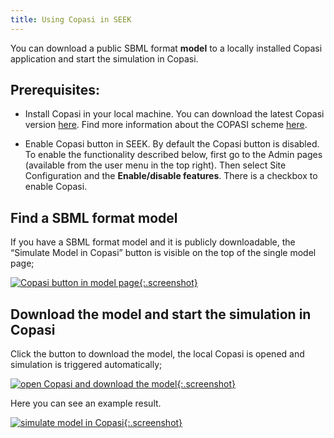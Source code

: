```yaml
---
title: Using Copasi in SEEK
---
```


You can download a public SBML format **model** to a locally installed Copasi application and start the simulation in Copasi. 

## Prerequisites:
* Install Copasi in your local machine. 
  You can download the latest Copasi version [here](http://copasi.org/Download/). 
  Find more information about the COPASI scheme [here](http://copasi.org/Support/Technical_Documentation/COPASI_Scheme/).
  
  
* Enable Copasi button in SEEK. 
  By default the Copasi button is disabled. To enable the functionality described below, first go to the Admin pages (available from the user menu in the top right). Then select Site Configuration and the **Enable/disable features**. There is a checkbox to enable Copasi.

 

## Find a SBML format model 

If you have a SBML format model and it is publicly downloadable, the “Simulate Model in Copasi” button is visible on the top of the single model page;

[![Copasi button in model page](/images/user-guide/copasi/copasi-button.png){:.screenshot}](/images/user-guide/copasi/copasi-button.png)

## Download the model and start the simulation in Copasi

Click the button to download the model, the local Copasi is opened and simulation is triggered automatically;

[![open Copasi and download the model](/images/user-guide/copasi/open-CopasiUI.png){:.screenshot}](/images/user-guide/copasi/open-CopasiUI.png)

Here you can see an example result.

[![simulate model in Copasi](/images/user-guide/copasi/result.png){:.screenshot}](/images/user-guide/copasi/result.png)


